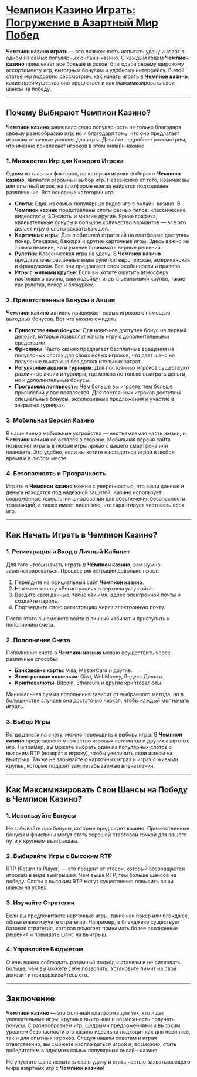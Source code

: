 # [Чемпион Казино Играть: Погружение в Азартный Мир Побед](https://temon-gter.cfd/go/9n8?p56190p303844p3509t17502)

**Чемпион казино играть** — это возможность испытать удачу и азарт в одном из самых популярных онлайн-казино. С каждым годом **Чемпион казино** привлекает всё больше игроков, благодаря своему широкому ассортименту игр, выгодным бонусам и удобному интерфейсу. В этой статье мы подробно рассмотрим, как начать играть в **Чемпион казино**, какие преимущества оно предлагает и как максимизировать свои шансы на победу.

***

## Почему Выбирают Чемпион Казино?

**Чемпион казино** завоевало свою популярность не только благодаря своему разнообразию игр, но и благодаря тому, что оно предлагает игрокам отличные условия для игры. Давайте подробнее рассмотрим, что именно привлекает игроков в этом онлайн-казино.

### 1. **Множество Игр для Каждого Игрока**

Одним из главных факторов, по которым игроки выбирают **Чемпион казино**, является огромный выбор игр. Независимо от того, новичок вы или опытный игрок, на платформе всегда найдется подходящее развлечение. Вот основные категории игр:

* **Слоты**: Один из самых популярных видов игр в онлайн-казино. В **Чемпион казино** представлены слоты разных типов: классические, видеослоты, 3D-слоты и многие другие. Яркие графика, увлекательные бонусы и большое количество вариантов — всё это делает игру в слоты захватывающей.
* **Карточные игры**: Для любителей стратегий на платформе доступны покер, блэкджек, баккара и другие карточные игры. Здесь важно не только везение, но и умение принимать верные решения.
* **Рулетка**: Классическая игра на удачу. В **Чемпион казино** представлены различные виды рулетки: европейская, американская и французская. Все они предлагают свои особенности и правила.
* **Игры с живыми крупье**: Если вы хотите ощутить атмосферу настоящего казино, вам подойдут игры с реальными крупье, такие как рулетка, покер и блэкджек.

### 2. **Приветственные Бонусы и Акции**

**Чемпион казино** активно привлекает новых игроков с помощью выгодных бонусов. Вот что можно ожидать:

* **Приветственные бонусы**: Для новичков доступен бонус на первый депозит, который позволяет начать игру с дополнительными средствами.
* **Фриспины**: Часто казино предлагает бесплатные вращения на популярных слотах для своих новых игроков, что дает шанс на получение выигрыша без дополнительных затрат.
* **Регулярные акции и турниры**: Для постоянных игроков существуют различные акции и турниры, где можно не только выиграть деньги, но и дополнительные бонусы.
* **Программа лояльности**: Чем больше вы играете, тем больше привилегий у вас появляется. Для постоянных игроков доступны специальные бонусы, эксклюзивные предложения и участие в закрытых турнирах.

### 3. **Мобильная Версия Казино**

В наше время мобильные устройства — неотъемлемая часть жизни, и **Чемпион казино** не остался в стороне. Мобильная версия сайта позволяет играть в любые игры прямо с вашего смартфона или планшета. Это удобно, если вы хотите насладиться игрой в любое время и в любом месте.

### 4. **Безопасность и Прозрачность**

Играть в **Чемпион казино** можно с уверенностью, что ваши данные и деньги находятся под надежной защитой. Казино использует современные технологии шифрования для обеспечения безопасности транзакций, а также имеет лицензию, что гарантирует честность всех игр.

***

## Как Начать Играть в Чемпион Казино?

### 1. **Регистрация и Вход в Личный Кабинет**

Для того чтобы начать играть в **Чемпион казино**, вам нужно зарегистрироваться. Процесс регистрации довольно прост:

1. Перейдите на официальный сайт **Чемпион казино**.
2. Нажмите кнопку «Регистрация» в верхнем углу сайта.
3. Введите свои данные, такие как имя, адрес электронной почты и создайте пароль.
4. Подтвердите свою регистрацию через электронную почту.

После этого вы сможете войти в личный кабинет и приступить к пополнению счета.

### 2. **Пополнение Счета**

Пополнение счета в **Чемпион казино** можно осуществить через различные способы:

* **Банковские карты**: Visa, MasterCard и другие.
* **Электронные кошельки**: Qiwi, WebMoney, Яндекс.Деньги.
* **Криптовалюты**: Bitcoin, Ethereum и другие криптовалюты.

Минимальная сумма пополнения зависит от выбранного метода, но в большинстве случаев она достаточно низкая, чтобы каждый мог начать играть.

### 3. **Выбор Игры**

Когда деньги на счету, можно переходить к выбору игры. В **Чемпион казино** представлено множество игровых автоматов и других азартных игр. Например, вы можете выбрать один из популярных слотов с высоким RTP (возврат к игроку), чтобы увеличить свои шансы на выигрыш. Также не забывайте о карточных играх и играх с живыми крупье, которые подарят вам незабываемые впечатления.

***

## Как Максимизировать Свои Шансы на Победу в Чемпион Казино?

### 1. **Используйте Бонусы**

Не забывайте про бонусы, которые предлагает казино. Приветственные бонусы и фриспины могут стать хорошей стартовой точкой для вашего пути к крупным выигрышам.

### 2. **Выбирайте Игры с Высоким RTP**

RTP (Return to Player) — это процент от ставок, который возвращается игрокам в виде выигрышей. Чем выше RTP, тем больше шансов на победу. Слоты с высоким RTP могут существенно повысить ваши шансы на успех.

### 3. **Изучайте Стратегии**

Если вы предпочитаете карточные игры, такие как покер или блэкджек, обязательно изучите стратегии. Например, в блэкджеке существует базовая стратегия, которая помогает принимать более осознанные решения и повышать шанс на выигрыш.

### 4. **Управляйте Бюджетом**

Очень важно соблюдать разумный подход к ставкам и не рисковать больше, чем вы можете себе позволить. Установите лимит на свой депозит и придерживайтесь его.

***

## Заключение

**Чемпион казино** — это отличная платформа для тех, кто ищет увлекательные игры, крупные выигрыши и возможность получать бонусы. С разнообразием игр, щедрыми предложениями и высоким уровнем безопасности это казино идеально подходит как для новичков, так и для опытных игроков. Следуя нашим советам и играя ответственно, вы сможете наслаждаться игрой и, возможно, стать победителем в одном из самых популярных онлайн-казино.

Не упустите шанс испытать свою удачу и стать частью захватывающего мира азартных игр с **Чемпион казино**!
